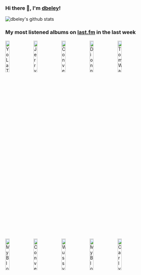 ### Hi there 👋, I'm [dbeley](https://dbeley.ovh/en)!

![dbeley's github stats](https://github-readme-stats.vercel.app/api?username=dbeley)

### My most listened albums on [last.fm](https://www.last.fm/user/d_beley) in the last week

[<img src='https://lastfm.freetls.fastly.net/i/u/300x300/8f3c6733192de9de29b906f9e4044ed5.jpg' width='16%' height='16%' alt='Yo La Tengo - There’s A Riot Going On'>](https://www.last.fm/music/yo%2bla%2btengo/there%25e2%2580%2599s%2ba%2briot%2bgoing%2bon)&nbsp;
[<img src='https://lastfm.freetls.fastly.net/i/u/300x300/119ab04e57984577b61a87683c6391f3.png' width='16%' height='16%' alt='Jerry Martin - SimCity 3000: The Soundtrack'>](https://www.last.fm/music/jerry%2bmartin/simcity%2b3000%253a%2bthe%2bsoundtrack)&nbsp;
[<img src='https://lastfm.freetls.fastly.net/i/u/300x300/23411852e656f658d5964df7d26884a8.png' width='16%' height='16%' alt='Converge - All We Love We Leave Behind (Deluxe Edition)'>](https://www.last.fm/music/converge/all%2bwe%2blove%2bwe%2bleave%2bbehind%2b%2528deluxe%2bedition%2529)&nbsp;
[<img src='https://lastfm.freetls.fastly.net/i/u/300x300/b81b00b0a7a850134cc4bddc80a85a19.png' width='16%' height='16%' alt='Dionne Warwick - The Very Best of Dionne Warwick'>](https://www.last.fm/music/dionne%2bwarwick/the%2bvery%2bbest%2bof%2bdionne%2bwarwick)&nbsp;
[<img src='https://lastfm.freetls.fastly.net/i/u/300x300/e8031cdb6ec14a908ca2be5afa2c0de9.png' width='16%' height='16%' alt='Tom Waits - Swordfishtrombones'>](https://www.last.fm/music/tom%2bwaits/swordfishtrombones)&nbsp;
<br>
[<img src='https://lastfm.freetls.fastly.net/i/u/300x300/84802981a89f60690752d1ec9410b125.jpg' width='16%' height='16%' alt='My Bloody Valentine - ep’s 1988-1991 and rare tracks'>](https://www.last.fm/music/my%2bbloody%2bvalentine/ep%25e2%2580%2599s%2b1988-1991%2band%2brare%2btracks)&nbsp;
[<img src='https://lastfm.freetls.fastly.net/i/u/300x300/fb7d052c21c540d6b86127581b4546c9.jpg' width='16%' height='16%' alt='Converge - Jane Doe'>](https://www.last.fm/music/converge/jane%2bdoe)&nbsp;
[<img src='https://lastfm.freetls.fastly.net/i/u/300x300/93555d07c3e948c897ed1bc2dcf90743.jpg' width='16%' height='16%' alt='Wussy - Left for Dead'>](https://www.last.fm/music/wussy/left%2bfor%2bdead)&nbsp;
[<img src='https://lastfm.freetls.fastly.net/i/u/300x300/baf331ff5d8fe9d93e01b13a591cb919.jpg' width='16%' height='16%' alt='My Bloody Valentine - Loveless'>](https://www.last.fm/music/my%2bbloody%2bvalentine/loveless)&nbsp;
[<img src='https://lastfm.freetls.fastly.net/i/u/300x300/4af31a783ede9676743e85db2efb2d4c.png' width='16%' height='16%' alt='Carly Rae Jepsen - Dedicated'>](https://www.last.fm/music/carly%2brae%2bjepsen/dedicated)&nbsp;
<br>
